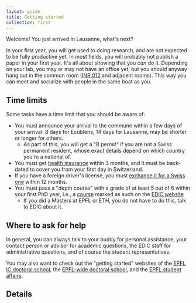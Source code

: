 ```yaml
---
layout: guide
title: Getting started
collection: first
---
```


Welcome! You just arrived in Lausanne, what's next?

In your first year, you will get used to doing research, and are not expected to be fully productive yet. In most fields, you will probably not publish a paper in your first year.
It's all about showing that you _can_ do it.
Depending on your lab, you may or may not have an office yet, but you should anyway hang out in the common room ([INR 012](https://plan.epfl.ch/?room==INR%20012) and adjacent rooms).
This way you can meet and socialize with people in the same boat as you.

## Time limits

Some tasks have a time limit that you should be aware of:
* You must announce your arrival to the commune within a few days of your arrival: 8 days for Ecublens, 14 days for Lausanne, may be shorter or longer for others.
  * As part of this, you will get a "B permit" if you are not a Swiss permanent resident, whose exact details depend on which country you're a national of.
* You must get [health insurance](/life/insurance) within 3 months, and it must be back-dated to cover you from your first day in Switzerland.
* If you have a foreign driver's license, you must [exchange it for a Swiss one](/life/transportation#exchanging-a-foreign-drivers-license) within 12 months.
* You must pass a "depth course" with a grade of at least 5 out of 6 within your first PhD year, i.e., a [course](/middle/courses) marked as such on the [EDIC website](https://www.epfl.ch/education/phd/edic-computer-and-communication-sciences/edic-computer-and-communication-sciences/edic-course-book/)
  * If you did a Masters at EPFL or ETH, you do not have to do this, talk to EDIC about it.

## Where to ask for help

In general, you can always talk to
your buddy for personal assistance,
your contact person or advisor for academic questions,
the EDIC staff for administrative questions,
and of course the student representatives.

You may also want to check out the "getting started" websites of
the [EPFL IC doctoral school](https://www.epfl.ch/education/phd/edic-computer-and-communication-sciences/edic-computer-and-communication-sciences/edic-new-phd-students/),
the [EPFL-wide doctoral school](http://phd.epfl.ch/new-students),
and the [EPFL student affairs](https://www.epfl.ch/education/studies/en/).

## Details
